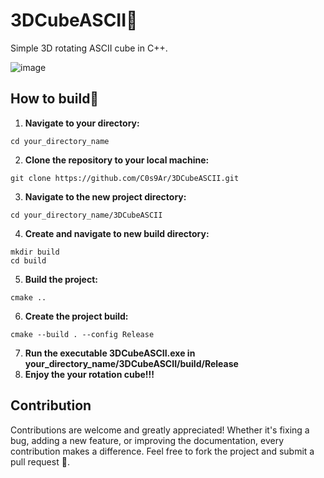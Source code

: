 # 3DCubeASCII🧊
Simple 3D rotating ASCII cube in C++.

![image](https://github.com/C0s9Ar/3DCubeASCII/assets/94627679/105bb476-86c9-48a6-b3f7-c9f50a0666b2)

## How to build🔨
1. **Navigate to your directory:**
```
cd your_directory_name
```
2. **Clone the repository to your local machine:**
```
git clone https://github.com/C0s9Ar/3DCubeASCII.git
```
3. **Navigate to the new project directory:**
```
cd your_directory_name/3DCubeASCII
```
4. **Create and navigate to new build directory:**
```
mkdir build
cd build
```
5. **Build the project:**
```
cmake ..
```
6. **Create the project build:**
```
cmake --build . --config Release
```
7. **Run the executable 3DCubeASCII.exe in your_directory_name/3DCubeASCII/build/Release**
8. **Enjoy the your rotation cube!!!**

## Contribution
Contributions are welcome and greatly appreciated! Whether it's fixing a bug, adding a new feature, or improving the documentation, every contribution makes a difference. 
Feel free to fork the project and submit a pull request 🚀.
